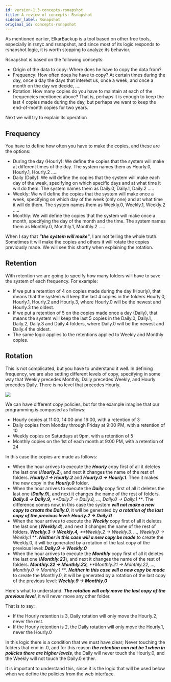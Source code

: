```yaml
---
id: version-1.3-concepts-rsnapshot
title: A review of concepts: Rsnapshot
sidebar_label: Rsnapshot
original_id: concepts-rsnapshot
---
```


As mentioned earlier, ElkarBackup is a tool based on other free tools, especially in rsnyc and rsnapshot, and since most of its logic responds to rsnapshot logic, it is worth stopping to analyze its behavior.

Rsnapshot is based on the following concepts:

* Origin of the data to copy: Where does he have to copy the data from?
* Frequency: How often does he have to copy? At certain times during the day, once a day the days that interest us, once a week, and once a month on the day we decide, ....
* Rotation: How many copies do you have to maintain at each of the frequencies mentioned above? That is, perhaps it is enough to keep the last 4 copies made during the day, but perhaps we want to keep the end-of-month copies for two years.

Next we will try to explain its operation

## Frequency
You have to define how often you have to make the copies, and these are the options:

* During the day \(Hourly\): We define the copies that the system will make at different times of the day. The system names them as Hourly.0, Hourly.1, Hourly.2 .....
* Daily \(Daily\): We will define the copies that the system will make each day of the week, specifying on which specific days and at what time it will do them. The system names them as Daily.0, Daily.1, Daily.2 .....
* Weekly: We will define the copies that the system will make once a week, specifying on which day of the week \(only one\) and at what time it will do them. The system names them as Weekly.0, Weekly.1, Weekly.2 .....
* Monthly: We will define the copies that the system will make once a month, specifying the day of the month and the time. The system names them as Monthly.0, Monthly.1, Monthly.2 .....

When I say that _**"the system will make"**_, I am not telling the whole truth. Sometimes it will make the copies and others it will rotate the copies previously made. We will see this shortly when explaining the rotation.

## Retention
With retention we are going to specify how many folders will have to save the system of each frequency. For example:

* If we put a retention of 4 on copies made during the day \(Hourly\), that means that the system will keep the last 4 copies in the folders Hourly.0, Hourly.1, Hourly.2 and Hourly.3, where Hourly.0 will be the newest and Hourly.3 the oldest.
* If we put a retention of 5 on the copies made once a day \(Daily\), that means the system will keep the last 5 copies in the Daily.0, Daily.1, Daily.2, Daily.3 and Daily.4 folders, where Daily.0 will be the newest and Daily.4 the oldest.
* The same logic applies to the retentions applied to Weekly and Monthly copies.


## Rotation
This is not complicated, but you have to understand it well. In defining frequency, we are also setting different levels of copy, specifying in some way that Weekly precedes Monthly, Daily precedes Weekly, and Hourly precedes Daily. There is no level that precedes Hourly.

![](assets/screenshots/rotation.png)

We can have different copy policies, but for the example imagine that our programming is composed as follows:

* Hourly copies at 11:00, 14:00 and 16:00, with a retention of 3
* Daily copies from Monday through Friday at 9:00 PM, with a retention of 10
* Weekly copies on Saturdays at 9pm, with a retention of 5
* Monthly copies on the 1st of each month at 9:00 PM, with a retention of 24

In this case the copies are made as follows:

* When the hour arrives to execute the _**Hourly**_ copy first of all it deletes the last one \(_**Hourly.2**_\), and next it changes the name of the rest of folders. _**Hourly.1 → Hourly.2**_ and _**Hourly.0 → Hourly.1**_. Then it makes the new copy in the _**Hourly.0**_ folder.
* When the hour arrives to execute the _**Daily**_ copy first of all it deletes the last one \(_**Daily.9**_\), and next it changes the name of the rest of folders. _**Daily.8 → Daily.9,**_ _**Daily.7 → Daily.8, ..., Daily.0 → Daily.1 **_. The difference comes now, in this case the system _**will not make a new copy to create the Daily.0**_, it will be generated by _**a rotation of the last copy of the previous level: Hourly.2 → Daily.0**_
* When the hour arrives to execute the _**Weekly**_ copy first of all it deletes the last one \(_**Weekly.4**_\), and next it changes the name of the rest of folders. _**Weekly.3 → Weekly.4,**_ _**Weekly.2 → Weekly.3, ..., Weekly.0 → Weekly.1 **_. _**Neither in this case will a new copy be made**_ to create the Weekly.0, it will be generated by a rotation of the last copy of the previous level: _**Daily.9 → Weekly.0**_
* When the hour arrives to execute the _**Monthly**_ copy first of all it deletes the last one \(_**Monthly.23**_\), and next it changes the name of the rest of folders. _**Monthly.22 → Monthly.23,**_ _**Monthly.21 → Monthly.22, ..., Monthly.0 → Monthly.1 **_. _**Neither in this case will a new copy be made**_ to create the Monthly.0, it will be generated by a rotation of the last copy of the previous level: _**Weekly.9 → Monthly.0**_

Here's what to understand: _**The rotation will only move the last copy of the previous level**_, it will never move any other folder.

That is to say:

* If the Hourly retention is 3, Daily rotation will only move the Hourly.2, never the rest.
* If the Hourly retention is 2, the Daily rotation will only move the Hourly.1, never the Hourly.0

In this logic there is a condition that we must have clear; Never touching the folders that end in .0, and for this reason _**the retention can not be 1 when in policies there are higher levels**_, the Daily will never touch the Hourly.0, and the Weekly will not touch the Daily.0 either.

It is important to understand this, since it is the logic that will be used below when we define the policies from the web interface.

